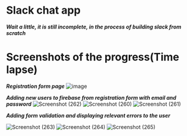 # Slack chat app

***Wait a little, it is still incomplete, in the process of building slack from scratch***


# Screenshots of the progress(Time lapse)
***Registration form page***
![image](https://user-images.githubusercontent.com/81863474/190839605-48ae551c-cf8c-490b-b155-da4b49e0860e.png)

***Adding new users to firebase from registration form with email and password***
![Screenshot (262)](https://user-images.githubusercontent.com/81863474/190865771-887e8a71-e6c2-4826-828f-d409f362edff.png)
![Screenshot (260)](https://user-images.githubusercontent.com/81863474/190865772-94a907e5-a929-4e3f-a875-d130765ade4f.png)
![Screenshot (261)](https://user-images.githubusercontent.com/81863474/190865774-991de563-371d-457d-a068-0fdd180e564f.png)

***Adding form validation and displaying relevant errors to the user***

![Screenshot (263)](https://user-images.githubusercontent.com/81863474/190886020-70d1e00a-6d24-40de-a44e-42bf12defeac.png)
![Screenshot (264)](https://user-images.githubusercontent.com/81863474/190886022-d892feb6-e084-4ec7-be47-014708169bd3.png)
![Screenshot (265)](https://user-images.githubusercontent.com/81863474/190886023-a171c6d5-b9b9-4883-aa3f-d77988fff413.png)
